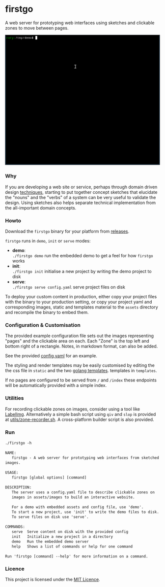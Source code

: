 # firstgo

A web server for prototyping web interfaces using sketches and clickable
zones to move between pages.

![](recording.gif)

### Why

If you are developing a web site or service, perhaps through domain
driven design [techniques](https://en.wikipedia.org/wiki/Event_storming),
starting to put together concept sketches that elucidate the "nouns" and
the "verbs" of a system can be very useful to validate the design. Using
sketches also helps separate technical implementation from the
all-important domain concepts.

### Howto

Download the `firstgo` binary for your platform from
[releases](https://github.com/rorycl/firstgo/releases).

`firstgo` runs in `demo`, `init` or `serve` modes:

* **demo**:  
  `./firstgo demo` 
  run the embedded demo to get a feel for how `firstgo` works
* **init**:  
  `./firstgo init` 
  initialise a new project by writing the demo project to disk
* **serve**:  
  `./firstgo serve config.yaml`
  serve project files on disk

To deploy your custom content in production, either copy your project
files with the binary to your production setting, or copy your project
yaml and corresponding images, static and templates material to the
`assets` directory and recompile the binary to embed them.

### Configuration & Customisation

The provided example configuration file sets out the images representing
"pages" and the clickable area on each. Each "Zone" is the top left and
bottom right of a rectangle. Notes, in markdown format, can also be added.

See the provided [config.yaml](./config.yaml) for an example.

The styling and render templates may be easily customised by editing the
the css file in `static` and the two [golang
templates](https://www.digitalocean.com/community/tutorials/how-to-use-templates-in-go).
templates in `templates`.

If no pages are configured to be served from `/` and `/index` these
endpoints will be automatically provided with a simple index.

### Utilities

For recording clickable zones on images, consider using a tool like
[LabelImg](https://github.com/HumanSignal/labelImg). Alternatively a
simple bash script using `qiv` and `slop` is provided at
[utils/zone-recorder.sh](utils/zone-recorder.sh). A cross-platform
builder script is also provided.

### Run

```
./firstgo -h

NAME:
   firstgo - A web server for prototyping web interfaces from sketched images.

USAGE:
   firstgo [global options] [command]

DESCRIPTION:
   The server uses a config.yaml file to describe clickable zones on
   images in assets/images to build an interactive website.
   
   For a demo with embedded assets and config file, use 'demo'.
   To start a new project, use 'init' to write the demo files to disk.
   To serve files on disk use 'serve'.

COMMANDS:
   serve  Serve content on disk with the provided config
   init   Initialize a new project in a directory
   demo   Run the embedded demo server
   help   Shows a list of commands or help for one command

Run 'firstgo [command] --help' for more information on a command.
```

### Licence

This project is licensed under the [MIT Licence](LICENCE).
